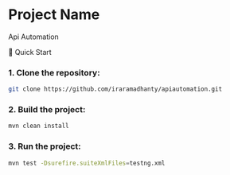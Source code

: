 # Project Name

Api Automation

🚀 Quick Start

### 1. Clone the repository:

```bash
git clone https://github.com/iraramadhanty/apiautomation.git
```

### 2. Build the project:

```bash
mvn clean install
```

### 3. Run the project:

```bash
mvn test -Dsurefire.suiteXmlFiles=testng.xml
```
